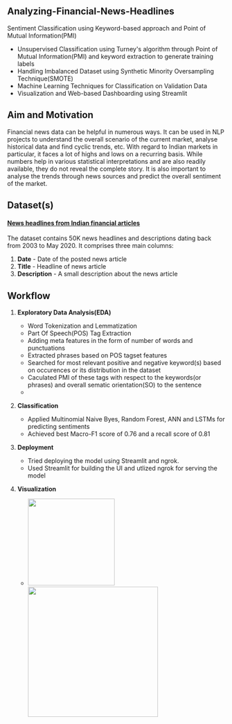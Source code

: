 ## Analyzing-Financial-News-Headlines
Sentiment Classification using Keyword-based approach and Point of Mutual Information(PMI)
* Unsupervised Classification using Turney's algorithm through Point of Mutual Information(PMI) and keyword extraction to generate training labels 
* Handling Imbalanced Dataset using Synthetic Minority Oversampling Technique(SMOTE)
* Machine Learning Techniques for Classification on Validation Data
* Visualization and Web-based Dashboarding using Streamlit

## Aim and Motivation
Financial news data can be helpful in numerous ways. It can be used in NLP projects to understand the overall scenario of the current market, analyse historical data and find cyclic trends, etc. With regard to Indian markets in particular, it faces a lot of highs and lows on a recurring basis. While numbers help in various statistical interpretations and are also readily available, they do not reveal the complete story. It is also important to analyse the trends through news sources and predict the overall sentiment of the market.

## Dataset(s)
#### [News headlines from Indian financial articles](https://www.kaggle.com/datasets/hkapoor/indian-financial-news-articles-20032020)
The dataset contains 50K news headlines and descriptions dating back from 2003 to May 2020. It comprises three main columns:
1. **Date** - Date of the posted news article 
2. **Title** - Headline of news article 
3. **Description** - A small description about the news article 

## Workflow
1. **Exploratory Data Analysis(EDA)**
   - Word Tokenization and Lemmatization 
   - Part Of Speech(POS) Tag Extraction 
   - Adding meta features in the form of number of words and punctuations 
   - Extracted phrases based on POS tagset features
   - Searched for most relevant positive and negative keyword(s) based on occurences or its distribution in the dataset
   - Caculated PMI of these tags with respect to the keywords(or phrases) and overall sematic orientation(SO) to the sentence 
   - 
  
2. **Classification**
   - Applied Multinomial Naive Byes, Random Forest, ANN and LSTMs for predicting sentiments 
   - Achieved best Macro-F1 score of 0.76 and a recall score of 0.81 

3. **Deployment**
   - Tried deploying the model using Streamlit and ngrok. 
   - Used Streamlit for building the UI and utlized ngrok for serving the model

4. **Visualization**
   - <img src="https://openclipart.org/image/2400px/svg_to_png/28580/kablam-Number-Animals-1.png" width="200"/> <imG src="https://openclipart.org/download/71101/two.svg" width="300"/>

    

